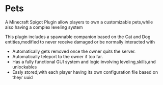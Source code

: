 # Pets
A Minecraft Spigot Plugin allow players to own a customizable pets,while also having a complex leveling system

This plugin includes a spawnable companion based on the Cat and Dog entities,modified to never receive damaged or be normally interacted with
- Automatically gets removed once the owner quits the server.
- Automatically teleport to the owner if too far.
- Has a fully functional GUI system and logic involving leveling,skills,and unlockables
- Easly stored,with each player having its own configuration file based on theyr uuid
